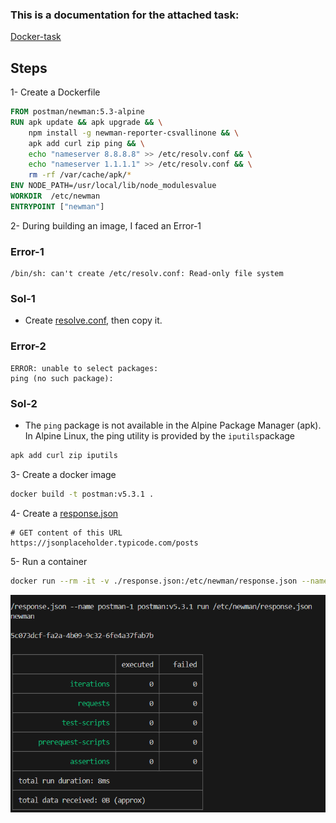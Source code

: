 ### This is a documentation for the attached task:
[Docker-task](../Devops_tasks(cy).pdf)

## Steps
1- Create a Dockerfile

```Dockerfile
FROM postman/newman:5.3-alpine
RUN apk update && apk upgrade && \
    npm install -g newman-reporter-csvallinone && \
    apk add curl zip ping && \
    echo "nameserver 8.8.8.8" >> /etc/resolv.conf && \
    echo "nameserver 1.1.1.1" >> /etc/resolv.conf && \
    rm -rf /var/cache/apk/* 
ENV NODE_PATH=/usr/local/lib/node_modulesvalue 
WORKDIR  /etc/newman
ENTRYPOINT ["newman"] 
```

2- During building an image, I faced an Error-1

### Error-1
```
/bin/sh: can't create /etc/resolv.conf: Read-only file system
```

### Sol-1 
- Create [resolve.conf](resolv.conf), then copy it.


### Error-2
```
ERROR: unable to select packages:
ping (no such package):
```

### Sol-2
- The `ping` package is not available in the Alpine Package Manager (apk). In Alpine Linux, the ping utility is provided by the `iputils`package
```Dockerfile
apk add curl zip iputils 
```

3- Create a docker image 
```bash
docker build -t postman:v5.3.1 .
```

4- Create a [response.json](response.json)
```
# GET content of this URL
https://jsonplaceholder.typicode.com/posts
```

5- Run a container
```bash
docker run --rm -it -v ./response.json:/etc/newman/response.json --name postman-1 postman:v5.3.1 run /etc/newman/response.json
```

![Output](image.png)
